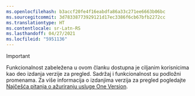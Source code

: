 ```yaml
---
ms.openlocfilehash: b3accf20fe4f16eabdfa86a33c271ee6663b06bc
ms.sourcegitcommit: 3d78338773929121d17ec3386f6cb67bfb2272cc
ms.translationtype: HT
ms.contentlocale: sr-Latn-RS
ms.lasthandoff: 04/27/2021
ms.locfileid: "5951136"
---
```

> [!IMPORTANT]
> Funkcionalnost zabeležena u ovom članku dostupna je ciljanim korisnicima kao deo izdanja verzije za pregled. Sadržaj i funkcionalnost su podložni promenama. Za više informacija o izdanjima verzija za pregled pogledajte [Najčešća pitanja o ažuriranju usluge One Version](/dynamics365/unified-operations/fin-and-ops/get-started/one-version).